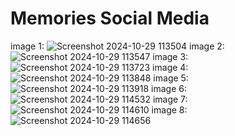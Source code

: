 ﻿# Memories Social Media




 image 1:
![Screenshot 2024-10-29 113504](https://github.com/user-attachments/assets/c30481c3-08af-40fe-b88a-7c2a1b8d4800)
image 2:
![Screenshot 2024-10-29 113547](https://github.com/user-attachments/assets/28f9a54d-c04b-41ba-9cde-4d07ff19c990)
image 3:
![Screenshot 2024-10-29 113723](https://github.com/user-attachments/assets/1774e438-41b0-4c5a-97d2-eb78ac7254d4)
image 4:
![Screenshot 2024-10-29 113848](https://github.com/user-attachments/assets/399060a0-08cb-40ef-99e5-6892ed308a7f)
image 5:
![Screenshot 2024-10-29 113918](https://github.com/user-attachments/assets/e957814f-ad74-4792-8f8a-5aadfc6d65d9)
image 6:
![Screenshot 2024-10-29 114532](https://github.com/user-attachments/assets/88345647-44bc-4970-a899-10462636cc29)
image 7:
![Screenshot 2024-10-29 114610](https://github.com/user-attachments/assets/4653e282-9cb8-4d68-a7a9-c0b949f99cf9)
image 8:
![Screenshot 2024-10-29 114656](https://github.com/user-attachments/assets/dc0a8058-d398-4a24-8523-5b7606b6d3ce)
